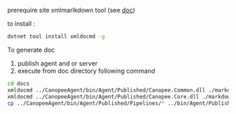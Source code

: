 prerequire site
xmlmarlkdown tool (see [doc](https://ejball.com/XmlDocMarkdown/))

to install : 

``` bash
dotnet tool install xmldocmd -g 
```

To generate doc 

1. publish agent and or server
2. execute from doc directory following command 

``` bash
cd docs
xmldocmd ../CanopeeAgent/bin/Agent/Published/Canopee.Common.dll ./markdown/References/
xmldocmd ../CanopeeAgent/bin/Agent/Published/Canopee.Core.dll ./markdown/References/
cp ../CanopeeAgent/bin/Agent/Published/Pipelines/* ../bin/Agent/Published &&  xmldocmd ../bin/Agent/Published/Canopee.StandardLibrary.dll ./markdown/References/